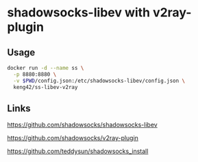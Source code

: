 # shadowsocks-libev with v2ray-plugin

## Usage

```sh
docker run -d --name ss \
  -p 8880:8880 \
  -v $PWD/config.json:/etc/shadowsocks-libev/config.json \
  keng42/ss-libev-v2ray
```

## Links

https://github.com/shadowsocks/shadowsocks-libev  

https://github.com/shadowsocks/v2ray-plugin  

https://github.com/teddysun/shadowsocks_install
